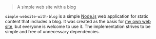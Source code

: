 > A simple web site with a blog

`simple-website-with-blog` is a simple [Node.js](https://nodejs.org/) web application for static content that includes a blog.
It was created as the basis for [my own web site](https://dlaa.me/), but everyone is welcome to use it.
The implementation strives to be simple and free of unnecessary dependencies.
